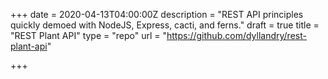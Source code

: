 +++
date = 2020-04-13T04:00:00Z
description = "REST API principles quickly demoed with NodeJS, Express, cacti, and ferns."
draft = true
title = "REST Plant API"
type = "repo"
url = "https://github.com/dyllandry/rest-plant-api"

+++
